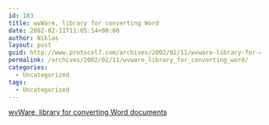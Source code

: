 ```yaml
---
id: 183
title: wvWare, library for converting Word
date: 2002-02-11T11:05:14+00:00
author: Niklas
layout: post
guid: http://www.protocol7.com/archives/2002/02/11/wvware-library-for-converting-word/
permalink: /archives/2002/02/11/wvware_library_for_converting_word/
categories:
  - Uncategorized
tags:
  - Uncategorized
---
```

<div class='microid-59be6b8738ee3240cfa718f009b9737fc686f56a'>
  <p>
    <a href="http://www.wvware.com/">wvWare, library for converting Word documents</a>
  </p>
</div>